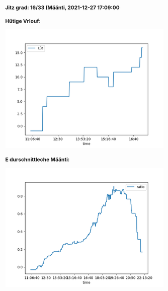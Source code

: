 ### Jitz grad: 16/33 (Määnti, 2021-12-27 17:09:00

### Hütige Vrlouf:
![Graph](Today.png)

### E durschnittleche Määnti:
![Graph](Määnti.png)